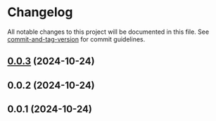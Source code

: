 # Changelog

All notable changes to this project will be documented in this file. See [commit-and-tag-version](https://github.com/absolute-version/commit-and-tag-version) for commit guidelines.

## [0.0.3](https://github.com/Cory-Z/nasa-search/compare/v0.0.2...v0.0.3) (2024-10-24)

## 0.0.2 (2024-10-24)

## 0.0.1 (2024-10-24)
